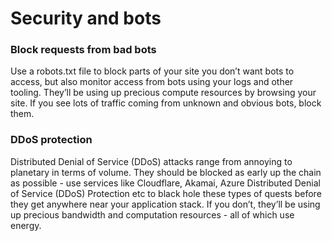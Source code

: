 # Security and bots

### Block requests from bad bots	
Use a robots.txt file to block parts of your site you don’t want bots to access, but also monitor access from bots using your logs and other tooling. They’ll be using up precious compute resources by browsing your site. If you see lots of traffic coming from unknown and obvious bots, block them.

### DDoS  protection
Distributed Denial of Service (DDoS) attacks range from annoying to planetary in terms of volume. They should be blocked as early up the chain as possible - use services like Cloudflare, Akamai, Azure Distributed Denial of Service (DDoS) Protection etc to black hole these types of quests before they get anywhere near your application stack. If you don’t, they’ll be using up precious bandwidth and computation resources - all of which use energy.